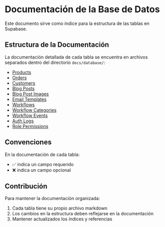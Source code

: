 # Documentación de la Base de Datos

Este documento sirve como índice para la estructura de las tablas en Supabase.

## Estructura de la Documentación

La documentación detallada de cada tabla se encuentra en archivos separados dentro del directorio `docs/database/`:

- [Products](docs/database/products.md)
- [Orders](docs/database/orders.md)
- [Customers](docs/database/customers.md)
- [Blog Posts](docs/database/blog-posts.md)
- [Blog Post Images](docs/database/blog-post-images.md)
- [Email Templates](docs/database/email-templates.md)
- [Workflows](docs/database/workflows.md)
- [Workflow Categories](docs/database/workflow_categories.md)
- [Workflow Events](docs/database/workflow_events.md)
- [Auth Logs](docs/database/auth_logs.md)
- [Role Permissions](docs/database/role_permissions.md)

## Convenciones

En la documentación de cada tabla:
- ✅ indica un campo requerido
- ❌ indica un campo opcional

## Contribución

Para mantener la documentación organizada:
1. Cada tabla tiene su propio archivo markdown
2. Los cambios en la estructura deben reflejarse en la documentación
3. Mantener actualizados los índices y referencias